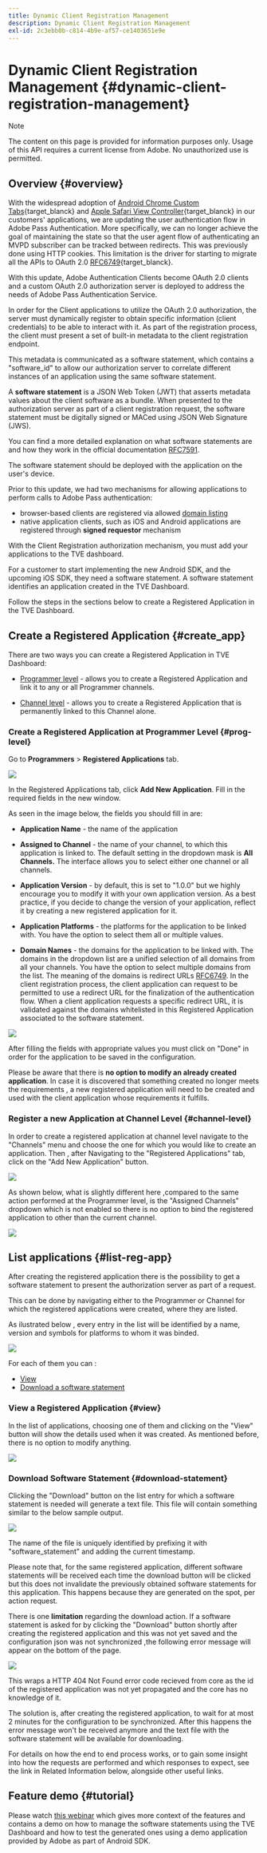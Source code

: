```yaml
---
title: Dynamic Client Registration Management
description: Dynamic Client Registration Management
exl-id: 2c3ebb0b-c814-4b9e-af57-ce1403651e9e
---
```

# Dynamic Client Registration Management {#dynamic-client-registration-management}

>[!NOTE]
>
>The content on this page is provided for information purposes only. Usage of this API requires a current license from Adobe. No unauthorized use is permitted.

## Overview {#overview}

With the widespread adoption of [Android Chrome Custom Tabs](https://developer.chrome.com/multidevice/android/customtabs){target_blanck} and [Apple Safari View Controller](https://developer.apple.com/documentation/safariservices/sfsafariviewcontroller){target_blanck} in our customers' applications, we are updating the user authentication flow in Adobe Pass Authentication. More specifically, we can no longer achieve the goal of maintaining the state so that the user agent flow of authenticating an MVPD subscriber can be tracked between redirects. This was previously done using HTTP cookies. This limitation is the driver for starting to migrate all the APIs to OAuth 2.0 [RFC6749](https://tools.ietf.org/html/rfc6749){target_blanck}.

With this update, Adobe Authentication Clients become OAuth 2.0 clients and a custom OAuth 2.0 authorization server is deployed to address the needs of Adobe Pass Authentication Service.

In order for the Client applications to utilize the OAuth 2.0 authorization, the server must dynamically register to obtain specific information (client credentials) to be able to interact with it. As part of the registration process, the client must present a set of built-in metadata to the client registration endpoint.

This metadata is communicated as a software statement, which contains a "software_id" to allow our authorization server to correlate different instances of an application using the same software statement.

A **software statement** is a JSON Web Token (JWT) that asserts metadata values about the client software as a bundle. When presented to the authorization server as part of a client registration request, the software statement must be digitally signed or MACed using JSON Web Signature (JWS).

You can find a more detailed explanation on what software statements are and how they work in the official documentation [RFC7591](https://tools.ietf.org/html/rfc7591).

The software statement should be deployed with the application on the user's device.

Prior to this update, we had two mechanisms for allowing applications to perform calls to Adobe Pass authentication:

* browser-based clients are registered via allowed [domain listing](/help/authentication/programmer-overview.md#reg-and-init)
* native application clients, such as iOS and Android applications are  registered through **signed requestor** mechanism  


With the Client Registration authorization mechanism, you must add your applications to the TVE dashboard.

For a customer to start implementing the new Android SDK, and the upcoming iOS SDK, they need a software statement. A software statement identifies an application created in the TVE Dashboard.

Follow the steps in the sections below to create a Registered Application in the TVE Dashboard.

## Create a Registered Application {#create_app}

There are two ways you can create a Registered Application in TVE Dashboard:

* [Programmer level](#prog-level) - allows you to create a Registered Application and link it to any or all Programmer channels.

* [Channel level](#channel-level) - allows you to create a Registered Application that is permanently linked to this Channel alone.

### Create a Registered Application at Programmer Level {#prog-level}

Go to **Programmers** > **Registered Applications** tab.

![](assets/reg-app-progr-level.png)

In the Registered Applications tab, click **Add New Application**. Fill in the required fields in the new window.

As seen in the image below, the fields you should fill in are:

*   **Application Name** - the name of the application

*   **Assigned to Channel** - the name of your channel, t</span>o which this application is linked to. The default setting in the dropdown mask is **All Channels.** The interface allows you to select either one channel or all channels.

*   **Application Version** - by default, this is set to "1.0.0" but we highly encourage you to modify it with your own application version. As a best practice, if you decide to change the version of your application, reflect it by creating a new registered application for it.

*   **Application Platforms** - the platforms for the application to be linked with. You have the option to select them all or multiple values.

*   **Domain Names** - the domains for the application to be linked with. The domains in the dropdown list are a unified selection of all domains from all your channels. You have the option to select  multiple domains from the list. The meaning of the domains is redirect URLs [RFC6749](https://tools.ietf.org/html/rfc6749). In the client registration process, the client application can request to be permitted to use a redirect URL for the finalization of the authentication flow. When a client application requests a specific redirect URL, it is validated against the domains whitelisted in this Registered Application associated to the software statement.


![](assets/new-reg-app.png)


After filling the fields with appropriate values you must click on "Done" in order for the application to be saved in the configuration.

Please be aware that there is **no option to modify an already created application**. In case it is discovered that something created no longer meets the requirements , a new registered application will need to be created and used with the client application whose requirements it fulfills.


### Register a new Application at Channel Level {#channel-level}

In order to create a registered application at channel level navigate to the "Channels" menu and choose the one for which you would like to create an application. Then , after Navigating to the "Registered Applications" tab, click on the "Add New Application" button.

![](assets/reg-new-app-channel-level.png)

As shown below, what is slightly different here ,compared to the same action performed at the Programmer level, is the "Assigned Channels" dropdown which is not enabled so there is no option to bind the registered application to other than the current channel.

![](assets/new-reg-app-channel.png)

## List applications {#list-reg-app}

After creating the registered application there is the possibility to get a software statement to present the authorization server as part of a request.

This can be done by navigating either to the Programmer or Channel for which the registered applications were created, where they are listed. 

As ilustrated below , every entry in the list will be identified by a name, version and symbols for platforms to whom it was binded.

![](assets/reg-app-list.png)

For each of them you can :

* [View](#view)
* [Download a software statement](#download-statement)

### View a Registered Application {#view}

In the list of applications, choosing one of them and clicking on the "View" button will show the details used when it was created. As mentioned before, there is no option to modify anything.


![](assets/view-reg-app.png)


### Download Software Statement {#download-statement}

Clicking the "Download" button on the list entry for which a software statement is needed will generate a text file. This file will contain something similar to the below sample output.


![](assets/download-software-statement.png)

The name of the file is uniquely identified by prefixing it with "software_statement" and adding the current timestamp.

Please note that, for the same registered application, different software statements will be received each time the download button will be clicked but this does not invalidate the previously obtained software statements for this application. This happens because they are generated on the spot, per action request.

There is one **limitation** regarding the download action. If a software statement is asked for by clicking the "Download" button shortly after creating the registered application and this was not yet saved and the configuration json was not synchronized ,the following error message will appear on the bottom of the page. 

![](assets/error-sw-statement-notready.png)

This wraps a HTTP 404 Not Found error code recieved from core as the id of the registered application was not yet propagated and the core has no knowledge of it.

The solution is, after creating the registered application, to wait for at most 2 minutes for the configuration to be synchronized. After this happens the error message won't be received anymore and the text file with the software statement will be available for downloading.

For details on how the end to end process works, or to gain some insight into how the requests are performed and which responses to expect, see the link in Related Information below, alongside other useful links.

<!--
## Related Information {#related}

* [Dynamic Client Registration API](/help/authentication/dynamic-client-registration-api.md)
* [TVE Dashboard User Guide](/help/authentication/tve-dashboard-user-guide.md)
-->

## Feature demo {#tutorial}

Please watch [this webinar](https://my.adobeconnect.com/pzkp8ujrigg1/) which gives more context of the features and contains a demo on how to manage the software statements using the TVE Dashboard and how to test the generated ones using a demo application provided by Adobe as part of Android SDK.
